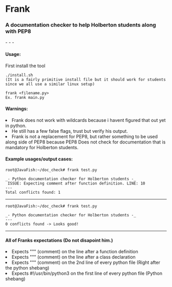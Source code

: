<h1>Frank</h1>
<h3>A documentation checker to help Holberton students along with PEP8</h3>
-   -   -
<h4>Usage:</h4> 
	First install the tool

	./install.sh
	(It is a fairly primitive install file but it should work for students since we all use a similar linux setup)

	frank <filename.py>
	Ex. frank main.py

<h4>Warnings:</h4> 
	
<li>Frank does not work with wildcards because i havent figured that out yet in python.</li>
<li>He still has a few false flags, trust but verify his output.</li>
<li>Frank is not a replacement for PEP8, but rather something to be used along side of PEP8
because PEP8 Does not check for documentation that is mandatory for Holberton students. </li>

<h4>Example usages/output cases:</h4> 

	root@JavaFish:~/doc_check# frank test.py 

	_- Python documentation checker for Holberton students -_
	 ISSUE: Expecting comment after function definition. LINE: 10
	---
	Total conflicts found: 1

-----------------------------
	root@JavaFish:~/doc_check# frank test.py 

	_- Python documentation checker for Holberton students -_
	---
	0 conflicts found -> Looks good!

-----------------------------

<h4>All of Franks expectations (Do not disapoint him.)</h4> 
<li>Expects """ (comment) on the line after a function definition</li>
<li>Expects """ (comment) on the line after a class declaration</li>
<li>Expects """ (comment) on the 2nd line of every python file (Right after the python shebang)</li>
<li>Expects #!/usr/bin/python3 on the first line of every python file (Python shebang)</li>
